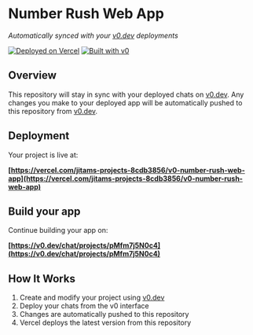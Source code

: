 # Number Rush Web App

*Automatically synced with your [v0.dev](https://v0.dev) deployments*

[![Deployed on Vercel](https://img.shields.io/badge/Deployed%20on-Vercel-black?style=for-the-badge&logo=vercel)](https://vercel.com/jitams-projects-8cdb3856/v0-number-rush-web-app)
[![Built with v0](https://img.shields.io/badge/Built%20with-v0.dev-black?style=for-the-badge)](https://v0.dev/chat/projects/pMfm7j5N0c4)

## Overview

This repository will stay in sync with your deployed chats on [v0.dev](https://v0.dev).
Any changes you make to your deployed app will be automatically pushed to this repository from [v0.dev](https://v0.dev).

## Deployment

Your project is live at:

**[https://vercel.com/jitams-projects-8cdb3856/v0-number-rush-web-app](https://vercel.com/jitams-projects-8cdb3856/v0-number-rush-web-app)**

## Build your app

Continue building your app on:

**[https://v0.dev/chat/projects/pMfm7j5N0c4](https://v0.dev/chat/projects/pMfm7j5N0c4)**

## How It Works

1. Create and modify your project using [v0.dev](https://v0.dev)
2. Deploy your chats from the v0 interface
3. Changes are automatically pushed to this repository
4. Vercel deploys the latest version from this repository
